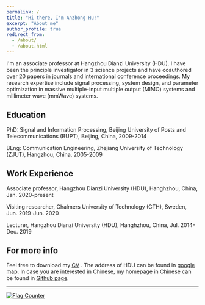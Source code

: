 ```yaml
---
permalink: /
title: "Hi there, I'm Anzhong Hu!"
excerpt: "About me"
author_profile: true
redirect_from:
  - /about/
  - /about.html
---
```


I'm an associate professor at Hangzhou Dianzi University (HDU). I have been the principle investigator in 3 science projects and have coauthored over 20 papers in journals and international conference proceedings. My research expertise include signal processing, system design, and parameter optimization in massive multiple-input multiple output (MIMO)  systems and millimeter wave (mmWave) systems.

Education
------
PhD:    Signal and Information Processing, Beijing University of Posts and Telecommunications (BUPT), Beijing, China, 2009-2014

BEng:   Communication Engineering, Zhejiang University of Technology (ZJUT), Hangzhou, China, 2005-2009

Work Experience
------
Associate professor, Hangzhou Dianzi University (HDU), Hanghzhou, China, Jan. 2020-present

Visiting researcher, Chalmers University of Technology (CTH), Sweden, Jun. 2019-Jun. 2020

Lecturer, Hangzhou Dianzi University (HDU), Hanghzhou, China, Jul. 2014-Dec. 2019

For more info
------
Feel free to download my  [CV](https://anzhonghu.github.io/files/huaz_CV.pdf) .
The address of HDU can be found in [google map](https://goo.gl/maps/EJ5dciFcdKLYXSxK9).  In case you are interested in Chinese, my homepage in Chinese can be found in [Github page](https://anzhonghu.github.io/ch).

------
<a href="https://info.flagcounter.com/vhLf"><img src="https://s11.flagcounter.com/count2/vhLf/bg_FFFFFF/txt_000000/border_CCCCCC/columns_2/maxflags_10/viewers_0/labels_0/pageviews_0/flags_0/percent_0/" alt="Flag Counter" border="0"></a>
